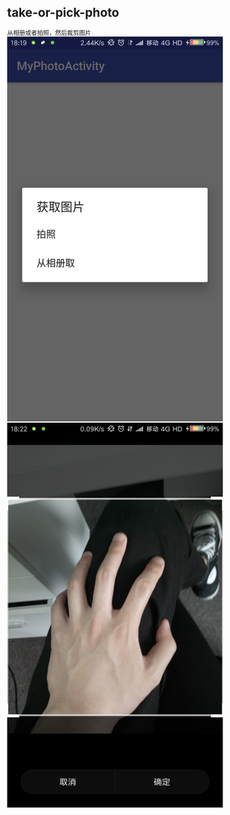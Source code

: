 # take-or-pick-photo
从相册或者拍照，然后裁剪图片
<br>
![](https://github.com/838514984/take-or-pick-photo/blob/master/screenShot/Screenshot_2017-04-19-18-19-12-456_com.example.ad.png)<br>
![](https://github.com/838514984/take-or-pick-photo/blob/master/screenShot/Screenshot_2017-04-19-18-22-11-741_com.miui.galle.png)<br>

